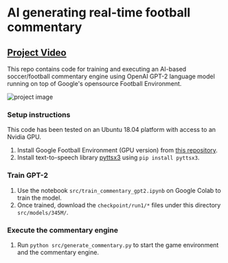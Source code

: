 # AI generating real-time football commentary
## [Project Video](https://www.youtube.com/watch?v=p9AmkiG8UeI)
This repo contains code for training and executing an AI-based soccer/football commentary engine using OpenAI GPT-2 language model running on top of Google's opensource Football Environment.

![project image](https://github.com/ChintanTrivedi/football_ai_commentary/blob/master/thumbnail.png)

### Setup instructions
This code has been tested on an Ubuntu 18.04 platform with access to an Nvidia GPU.
1. Install Google Football Environment (GPU version) from [this repository](https://github.com/google-research/football).
2. Install text-to-speech library [pyttsx3](https://pypi.org/project/pyttsx3/) using `pip install pyttsx3`.

### Train GPT-2
1. Use the notebook `src/train_commentary_gpt2.ipynb` on Google Colab to train the model.
2. Once trained, download the `checkpoint/run1/*` files under this directory `src/models/345M/`.

### Execute the commentary engine
1. Run `python src/generate_commentary.py` to start the game environment and the commentary engine.
